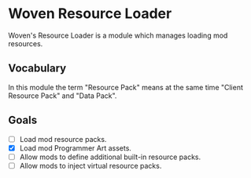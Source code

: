 # Woven Resource Loader

Woven's Resource Loader is a module which manages loading mod resources.

## Vocabulary

In this module the term "Resource Pack" means at the same time "Client Resource Pack" and "Data Pack".

## Goals

 - [ ] Load mod resource packs.
 - [x] Load mod Programmer Art assets.
 - [ ] Allow mods to define additional built-in resource packs.
 - [ ] Allow mods to inject virtual resource packs.

